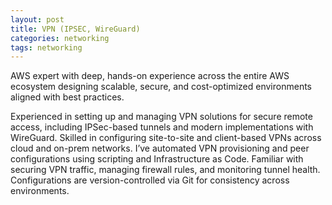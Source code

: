 ```yaml
---
layout: post
title: VPN (IPSEC, WireGuard)
categories: networking
tags: networking
---
```


AWS expert with deep, hands-on experience across the entire AWS ecosystem designing scalable, secure, and cost-optimized environments aligned with best practices.

<!--more-->

Experienced in setting up and managing VPN solutions for secure remote access, including IPSec-based tunnels and modern implementations with WireGuard. Skilled in configuring site-to-site and client-based VPNs across cloud and on-prem networks. I’ve automated VPN provisioning and peer configurations using scripting and Infrastructure as Code. Familiar with securing VPN traffic, managing firewall rules, and monitoring tunnel health. Configurations are version-controlled via Git for consistency across environments.
